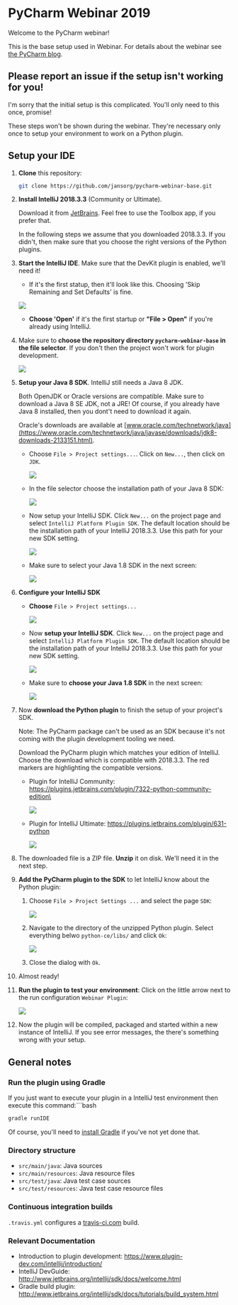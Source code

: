 # PyCharm Webinar 2019
Welcome to the PyCharm webinar!

This is the base setup used in Webinar. For details about the webinar see [the PyCharm blog](https://blog.jetbrains.com/pycharm/2018/12/webinar-live-development-of-a-pycharm-plugin-with-joachim-ansorg/).

## Please report an issue if the setup isn't working for you!
I'm sorry that the initial setup is this complicated. You'll only need to this once, promise!

These steps won't be shown during the webinar. They're necessary only once to setup your environment to work on a Python plugin.

## Setup your IDE
1. **Clone** this repository:
   ```bash
   git clone https://github.com/jansorg/pycharm-webinar-base.git
   ```
1. **Install IntelliJ 2018.3.3** (Community or Ultimate). 

   Download it from [JetBrains](https://www.jetbrains.com/idea/). Feel free to use the Toolbox app, if you prefer that.
    
   In the following steps we assume that you downloaded 2018.3.3. 
   If you didn't, then make sure that you choose the right versions of the Python plugins.
1. **Start the IntelliJ IDE**. Make sure that the DevKit plugin is enabled, we'll need it!
   - If it's the first statup, then it'll look like this. Choosing 'Skip Remaining and Set Defaults' is fine.
    
    ![](docs/intellij-initial-setup.png)
   - **Choose 'Open'** if it's the first startup or **"File > Open"** if you're already using IntelliJ.
1. Make sure to **choose the repository directory `pycharm-webinar-base` in the file selector**. If you don't then the project won't work for plugin development.
 
    ![](docs/intellij-welcome-open.png)
1. **Setup your Java 8 SDK**. IntelliJ still needs a Java 8 JDK. 
    
    Both OpenJDK or Oracle versions are compatible. Make sure to download a Java 8 SE JDK, not a JRE! Of course, if you 
    already have Java 8 installed, then you dont't need to download it again.
    
    Oracle's downloads are available at [www.oracle.com/technetwork/java](https://www.oracle.com/technetwork/java/javase/downloads/jdk8-downloads-2133151.html).
     
    - Choose `File > Project settings...`. Click on `New...`, then click on `JDK`.
 
       ![](docs/intellij-setup-java-sdk-menu.png)
       
    - In the file selector choose the installation path of your Java 8 SDK:   
       
       ![](docs/intellij-setup-java-sdk.png)
       
    - Now setup your IntelliJ SDK. Click `New...` on the project page and select `IntelliJ Platform Plugin SDK`. The default location should be the installation path of your IntelliJ 2018.3.3. Use this path for your new SDK setting.  
       
       ![](docs/intellij-setup-sdk-screen.png)
    - Make sure to select your Java 1.8 SDK in the next screen:
      
       ![](docs/intellij-setup-sdk-java.png)
1. **Configure your IntelliJ SDK**
    - **Choose** `File > Project settings...`
 
       ![](docs/intellij-setup-project.png)
    - Now **setup your IntelliJ SDK**. Click `New...` on the project page and select `IntelliJ Platform Plugin SDK`. The default location should be the installation path of your IntelliJ 2018.3.3. Use this path for your new SDK setting.  
       
       ![](docs/intellij-setup-sdk-screen.png)
    - Make sure to **choose your Java 1.8 SDK** in the next screen:
      
       ![](docs/intellij-setup-sdk-java.png)
1. Now **download the Python plugin** to finish the setup of your project's SDK. 

   Note: The PyCharm package can't be used as an SDK because it's not coming with the plugin development tooling we need.
   
   Download the PyCharm plugin which matches your edition of IntelliJ. Choose the download which is compatible with 2018.3.3. The red markers are highlighting the compatible versions.
   - Plugin for IntelliJ Community: https://plugins.jetbrains.com/plugin/7322-python-community-edition\
   
     ![](docs/plugin-community.png)
   - Plugin for IntelliJ Ultimate: https://plugins.jetbrains.com/plugin/631-python
   
      ![](docs/plugin-ultimate.png)
1. The downloaded file is a ZIP file. **Unzip** it on disk. We'll need it in the next step.
1. **Add the PyCharm plugin to the SDK** to let IntelliJ know about the Python plugin: 
   1. Choose `File > Project Settings ...` and select the page `SDK`:
  
      ![](docs/intellij-sdk-pycharm-plugin.png)
   1. Navigate to the directory of the unzipped Python plugin. Select everything belwo `python-ce/libs/` and click `Ok`:
   
      ![](docs/intellij-sdk-pycharm-libs.png)
   1. Close the dialog with `Ok`.
     
1. Almost ready! 
1. **Run the plugin to test your environment**: Click on the little arrow next to the run configuration `Webinar Plugin`:

   ![](docs/intellij-run-config.png)
1. Now the plugin will be compiled, packaged and started within a new instance of IntelliJ. If you see error messages, the
   there's something wrong with your setup.

## General notes

### Run the plugin using Gradle
If you just want to execute your plugin in a IntelliJ test environment then execute this command:```bash
```bash
gradle runIDE
```
Of course, you'll need to [install Gradle](https://gradle.org/install/) if you've not yet done that.

### Directory structure
- `src/main/java`: Java sources
- `src/main/resources`: Java resource files
- `src/test/java`: Java test case sources
- `src/test/resources`: Java test case resource files

### Continuous integration builds
`.travis.yml` configures a [travis-ci.com](https://travis-ci.com/) build.

### Relevant Documentation 
- Introduction to plugin development: https://www.plugin-dev.com/intellij/introduction/
- IntelliJ DevGuide: http://www.jetbrains.org/intellij/sdk/docs/welcome.html
- Gradle build plugin: http://www.jetbrains.org/intellij/sdk/docs/tutorials/build_system.html
